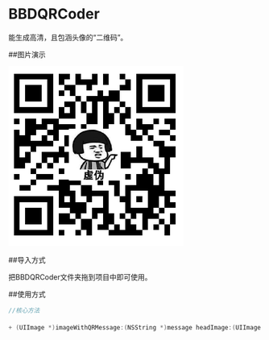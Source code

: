 # BBDQRCoder
能生成高清，且包涵头像的“二维码”。

##图片演示

![image](https://github.com/BBD2008/BBDQRCoder/raw/master/Image/qr.png)

##导入方式

把BBDQRCoder文件夹拖到项目中即可使用。

##使用方式

```Objective-C
//核心方法

+ (UIImage *)imageWithQRMessage:(NSString *)message headImage:(UIImage *)headImage inputCorrectionLevel:(CORRECTIONLEVEL)correctionLevel sideLength:(CGFloat)sideLength;


```
